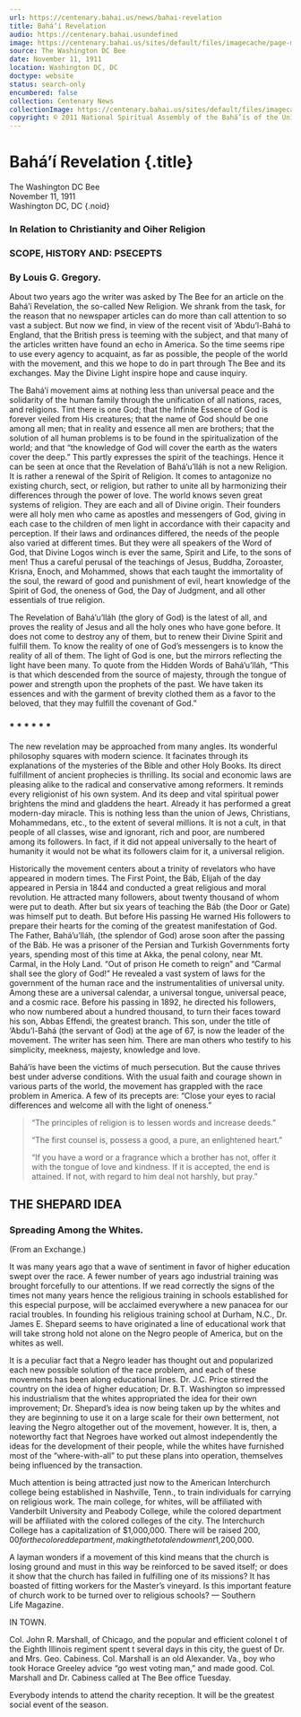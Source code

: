 ```yaml
---
url: https://centenary.bahai.us/news/bahai-revelation
title: Bahá’í Revelation
audio: https://centenary.bahai.usundefined
image: https://centenary.bahai.us/sites/default/files/imagecache/page-main-image/images/press_clippings/11-11-1911%20The%20%28Washington%20DC%29%20Bee%20Bahai%20Revelation.JPG
source: The Washington DC Bee
date: November 11, 1911
location: Washington DC, DC
doctype: website
status: search-only
encumbered: false
collection: Centenary News
collectionImage: https://centenary.bahai.us/sites/default/files/imagecache/theme-image/main_image/abdulbaha-overview-small_0.jpg
copyright: © 2011 National Spiritual Assembly of the Bahá’ís of the United States
---
```



# Bahá’í Revelation {.title}

The Washington DC Bee  
November 11, 1911  
Washington DC, DC
{.noid}  



### In Relation to Christianity and Oiher Religion

### SCOPE, HISTORY AND: PSECEPTS

### By Louis G. Gregory.

About two years ago the writer was asked by The Bee for an article on the Bahá’í Revelation, the so-called New Religion. We shrank from the task, for the reason that no newspaper articles can do more than call attention to so vast a subject. But now we find, in view of the recent visit of ‘Abdu’l-Bahá to England, that the British press is teeming with the subject, and that many of the articles written have found an echo in America. So the time seems ripe to use every agency to acquaint, as far as possible, the people of the world with the movement, and this we hope to do in part through The Bee and its exchanges. May the Divine Light inspire hope and cause inquiry.

The Bahá’í movement aims at nothing less than universal peace and the solidarity of the human family through the unification of all nations, races, and religions. Tint there is one God; that the Infinite Essence of God is forever veiled from His creatures; that the name of God should be one among all men; that in reality and essence all men are brothers; that the solution of all human problems is to be found in the spiritualization of the world; and that “the knowledge of God will cover the earth as the waters cover the deep.” This partly expresses the spirit of the teachings. Hence it can be seen at once that the Revelation of Bahá’u’lláh is not a new Religion. It is rather a renewal of the Spirit of Religion. It comes to antagonize no existing church, sect, or religion, but rather to unite all by harmonizing their differences through the power of love. The world knows seven great systems of religion. They are each and all of Divine origin. Their founders were all holy men who came as apostles and messengers of God, giving in each case to the children of men light in accordance with their capacity and perception. If their laws and ordinances differed, the needs of the people also varied at different times. But they were all speakers of the Word of God, that Divine Logos winch is ever the same, Spirit and Life, to the sons of men! Thus a careful perusal of the teachings of Jesus, Buddha, Zoroaster, Krisna, Enoch, and Mohammed, shows that each taught the immortality of the soul, the reward of good and punishment of evil, heart knowledge of the Spirit of God, the oneness of God, the Day of Judgment, and all other essentials of true religion.

The Revelation of Bahá’u’lláh (the glory of God) is the latest of all, and proves the reality of Jesus and all the holy ones who have gone before. It does not come to destroy any of them, but to renew their Divine Spirit and fulfill them. To know the reality of one of God’s messengers is to know the reality of all of them. The light of God is one, but the mirrors reflecting the light have been many. To quote from the Hidden Words of Bahá’u’lláh, “This is that which descended from the source of majesty, through the tongue of power and strength upon the prophets of the past. We have taken its essences and with the garment of brevity clothed them as a favor to the beloved, that they may fulfill the covenant of God.”

### \* \* \* \* * *

The new revelation may be approached from many angles. Its wonderful philosophy squares with modern science. It facinates through its explanations of the mysteries of the Bible and other Holy Books. Its direct fulfillment of ancient prophecies is thrilling. Its social and economic laws are pleasing alike to the radical and conservative among reformers. It reminds every religionist of his own system. And its deep and vital spiritual power brightens the mind and gladdens the heart. Already it has performed a great modern-day miracle. This is nothing less than the union of Jews, Christians, Mohammedans, etc., to the extent of several millions. It is not a cult, in that people of all classes, wise and ignorant, rich and poor, are numbered among its followers. In fact, if it did not appeal universally to the heart of humanity it would not be what its followers claim for it, a universal religion.

Historically the movement centers about a trinity of revelators who have appeared in modern times. The First Point, the Báb, Elijah of the day appeared in Persia in 1844 and conducted a great religious and moral revolution. He attracted many followers, about twenty thousand of whom were put to death. After but six years of teaching the Báb (the Door or Gate) was himself put to death. But before His passing He warned His followers to prepare their hearts for the coming of the greatest manifestation of God. The Father, Bahá’u’lláh, (the splendor of God) arose soon after the passing of the Báb. He was a prisoner of the Persian and Turkish Governments forty years, spending most of this time at Akka, the penal colony, near Mt. Carmal, in the Holy Land. “Out of prison He cometh to reign” and “Carmal shall see the glory of God!” He revealed a vast system of laws for the government of the human race and the instrumentalities of universal unity. Among these are a universal calendar, a universal tongue, universal peace, and a cosmic race. Before his passing in 1892, he directed his followers, who now numbered about a hundred thousand, to turn their faces toward his son, Abbas Effendi, the greatest branch. This son, under the title of ‘Abdu’l-Bahá (the servant of God) at the age of 67, is now the leader of the movement. The writer has seen him. There are man others who testify to his simplicity, meekness, majesty, knowledge and love.

Bahá’ís have been the victims of much persecution. But the cause thrives best under adverse conditions. With the usual faith and courage shown in various parts of the world, the movement has grappled with the race problem in America. A few of its precepts are: “Close your eyes to racial differences and welcome all with the light of oneness.”

> “The principles of religion is to lessen words and increase deeds.”
> 
> “The first counsel is, possess a good, a pure, an enlightened heart.”
> 
> “If you have a word or a fragrance which a brother has not, offer it with the tongue of love and kindness. If it is accepted, the end is attained. If not, with regard to him deal not harshly, but pray.”

THE SHEPARD IDEA
----------------

### Spreading Among the Whites.

(From an Exchange.)

It was many years ago that a wave of sentiment in favor of higher education swept over the race. A fewer number of years ago industrial training was brought forcefully to our attentions. If we read correctly the signs of the times not many years hence the religious training in schools established for this especial purpose, will be acclaimed everywhere a new panacea for our racial troubles. In founding his religious training school at Durham, N.C., Dr. James E. Shepard seems to have originated a line of educational work that will take strong hold not alone on the Negro people of America, but on the whites as well.

It is a peculiar fact that a Negro leader has thought out and popularized each new possible solution of the race problem, and each of these movements has been along educational lines. Dr. J.C. Price stirred the country on the idea of higher education; Dr. B.T. Washington so impressed his industrialism that the whites appropriated the idea for their own improvement; Dr. Shepard’s idea is now being taken up by the whites and they are beginning to use it on a large scale for their own betterment, not leaving the Negro altogether out of the movement, however. It is, then, a noteworthy fact that Negroes have worked out almost independently the ideas for the development of their people, while the whites have furnished most of the “where-with-all” to put these plans into operation, themselves being influenced by the transaction.

Much attention is being attracted just now to the American Interchurch college being established in Nashville, Tenn., to train individuals for carrying on religious work. The main college, for whites, will be affiliated with Vanderbilt University and Peabody College, while the colored department will be affiliated with the colored colleges of the city. The Interchurch College has a capitalization of $1,000,000. There will be raised $200,00 for the colored department, making the total endowment $1,200,000.

A layman wonders if a movement of this kind means that the church is losing ground and must in this way be reinforced to be saved itself; or does it show that the church has failed in fulfilling one of its missions? It has boasted of fitting workers for the Master’s vineyard. Is this important feature of church work to be turned over to religious schools? — Southern Life Magazine.

IN TOWN.

Col. John R. Marshall, of Chicago, and the popular and efficient colonel t of the Eighth Illinois regiment spent t several days in this city, the guest of Dr. and Mrs. Geo. Cabiness. Col. Marshall is an old Alexander. Va., boy who took Horace Greeley advice “go west voting man,” and made good. Col. Marshall and Dr. Cabiness called at The Bee office Tuesday.

Everybody intends to attend the charity reception. It will be the greatest social event of the season.